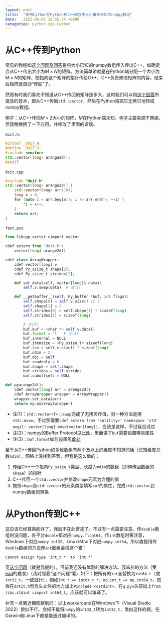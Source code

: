 ```yaml
---
layout: post
title:  "使用Cython在Python和C++间互传大小事先未知的numpy数组"
date:   2022-06-02 16:55:34 +0800
categories: python cpp Cython
---
```


# 从C++传到Python

常见的教程如[这个问题及回答](https://stackoverflow.com/q/17855032/7881370)是将大小已知的numpy数组传入传出C++，如确定会从C++传出大小为$M \times N$的矩阵。方法简单讲就是在Python端分配一个大小为$M \times N$的矩阵，把指向这个矩阵的指针传给C++，C++负责修改矩阵的内容，结束后矩阵就自动“传回”了。

然而有时我们事先不知道从C++传回的矩阵是多大，这时我们可以用[这个回答](https://python.tutorialink.com/passing-c-vector-to-numpy-through-cython-without-copying-and-taking-care-of-memory-management-automatically/)所提及的技术，即从C++传回`std::vector`，然后在Python端把它无拷贝地转成numpy数组。

例子：从C++传回$M \times 2$大小的矩阵，$M$在Python端未知。例子主要来源于网络，但我稍微换了一下应用，并修改了里面的谬误。

`doit.h`:

```cpp
#ifndef _DOIT_H_
#define _DOIT_H_
#include <vector>
std::vector<long> arange2d();
#endif
```

`doit.cpp`:

```cpp
#include "doit.h"
std::vector<long> arange2d() {
	std::vector<long> arr(10);
	long x = 0;
	for (auto i = arr.begin(); i != arr.end(); ++i) {
		*i = x++;
	}
	return arr;
}
```

`fast.pyx`:

```python
from libcpp.vector cimport vector

cdef extern from 'doit.h':
    vector[long] arange2d()

cdef class ArrayWrapper:
    cdef vector[long] v
    cdef Py_ssize_t shape[2];
    cdef Py_ssize_t strides[2];

    def set_data(self, vector[long]& data):
        self.v.swap(data)  # 注(1)

    def __getbuffer__(self, Py_buffer *buf, int flags):
        self.shape[0] = self.v.size() // 2
        self.shape[1] = 2
        self.strides[0] = self.shape[1] * sizeof(long)
        self.strides[1] = sizeof(long)

        # 注(2)
        buf.buf = <char *> self.v.data()
        buf.format = 'l'  # 注(3)
        buf.internal = NULL
        buf.itemsize = <Py_ssize_t> sizeof(long)
        buf.len = self.v.size() * sizeof(long)
        buf.ndim = 2
        buf.obj = self
        buf.readonly = 0
        buf.shape = self.shape
        buf.strides = self.strides
        buf.suboffsets = NULL

def pyarange2d():
    cdef vector[long] arr = arange2d()
    cdef ArrayWrapper wrapper = ArrayWrapper()
    wrapper.set_data(arr)
    return np.asarray(wrapper)
```

- 注(1)：`std::vector<T>::swap`完成了无拷贝传值，另一种方法是用`std::move`，不过那需要`cdef extern from '<utility>' namespace 'std' nogil: vector[long] move(vector[long])`，应该是这样，不过我没试过
- 注(2)：numpy的Buffer Protocol见[此处](https://docs.python.org/3/c-api/buffer.html#buffer-structure)，里面讲了`buf`需要设置哪些属性
- 注(3)：`buf.format`如何设置见[此处](https://docs.python.org/3/library/struct.html#format-characters)

至于从C++传回Python的多维数组有两个及以上的维度不知道的话（已知维度总数`ndim`），网络上没找到答案，但我是这么做的：

1. 传给C++一个指向`Py_ssize_t`类型、长度为`ndim`的数组（即待传回数组的`shape`）的指针
2. C++传回一个`std::vector`并修改`shape`元素为合适的值
3. 按照`shape`及`std::vector`的元素类型填写`buf`的属性，完成`std::vector`到numpy数组的转换

# 从Python传到C++

这应该已经耳熟能详了，我就不在此赘述了。不过有一点需要注意。传`double`数组时没问题，各平台`double`都对应`numpy.float64`。传`int`数组时需注意，Windows下对应`numpy.int32`、Linux/Mac下对应`numpy.int64`。所以直接用传`double`数组的方法传`int`数组会报这个错：

```
Cannot assign type 'int_t *' to 'int *'
```

见[这个问题](https://stackoverflow.com/q/72470641/7881370)（就是我提的）。目前我还没有优雅的解决方法。我笨拙的方法（受[ead](https://stackoverflow.com/users/5769463/ead)的启发）（请对照着“这个问题”看）如下：把所有的`int`全替换为`int64_t`（或`int32_t`，一致就行），例如`int * => int64_t *`、`np.int_t => np.int64_t`，然后在`dotit.h`包含头文件的地方加上`#include <cstdint>`，在`q.pyx`头部加上`from libc.stdint cimport int64_t`。应该就可以编译了。

补充一点我近期观察到的：以上workaround在Windows下（Visual Studio 2022）貌似不行，会报不能将`numpy`的`int32_t`转为`int32_t`，类似这样的错。在Darwin和Linux下都是能通过编译的。
